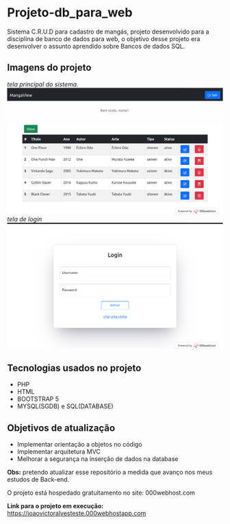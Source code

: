 # Projeto-db_para_web

Sistema C.R.U.D para cadastro de mangás, projeto desenvolvido para a disciplina de banco de dados para web, o objetivo desse projeto era desenvolver o assunto aprendido sobre Bancos de dados SQL. 

## Imagens do projeto  
*tela principal do sistema.*
![tela principal](assets/imgs/telaMain.png)
*tela de login*
![tela principal](assets/imgs/telaLogin.png)

## Tecnologias usados no projeto
* PHP
* HTML
* BOOTSTRAP 5
* MYSQL(SGDB) e SQL(DATABASE)

## Objetivos de atualização
* Implementar orientação a objetos no código
* Implementar arquitetura MVC
* Melhorar a segurança na inserção de dados na database

**Obs:** pretendo atualizar esse repositório a medida que avanço nos meus estudos de Back-end. 

O projeto está hospedado gratuitamento no site: 000webhost.com

**Link para o projeto em execução:** https://joaovictoralvesteste.000webhostapp.com
